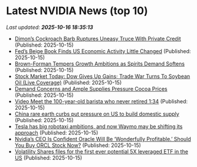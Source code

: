 # Latest NVIDIA News (top 10)
_Last updated: **2025-10-16 18:35:13**_

- [Dimon’s Cockroach Barb Ruptures Uneasy Truce With Private Credit](https://biztoc.com/x/7b382e747f14984c) (Published: 2025-10-15)
- [Fed’s Beige Book Finds US Economic Activity Little Changed](https://biztoc.com/x/74f0fbfbef46e038) (Published: 2025-10-15)
- [Brown-Forman Tempers Growth Ambitions as Spirits Demand Softens](https://biztoc.com/x/65ea47008bfebc8b) (Published: 2025-10-15)
- [Stock Market Today: Dow Gives Up Gains; Trade War Turns To Soybean Oil (Live Coverage)](https://biztoc.com/x/378b877df0902d31) (Published: 2025-10-15)
- [Demand Concerns and Ample Supplies Pressure Cocoa Prices](https://biztoc.com/x/b0ec627a487abef0) (Published: 2025-10-15)
- [Video
Meet the 100-year-old barista who never retired
1:34](https://biztoc.com/x/127b5bd43c93823c) (Published: 2025-10-15)
- [China rare earth curbs put pressure on US to build domestic supply](https://biztoc.com/x/d2c487c919d5010e) (Published: 2025-10-15)
- [Tesla has big robotaxi ambitions, and now Waymo may be shifting its approach](https://biztoc.com/x/44ba90d9421dd934) (Published: 2025-10-15)
- [Nvidia’s CEO Is Confident Oracle Will Be ‘Wonderfully Profitable.’ Should You Buy ORCL Stock Now?](https://biztoc.com/x/caf2ae1d6b6e42ec) (Published: 2025-10-15)
- [Volatility Shares files for the first ever potential 5X leveraged ETF in the US](https://biztoc.com/x/f8dc106688563fed) (Published: 2025-10-15)
